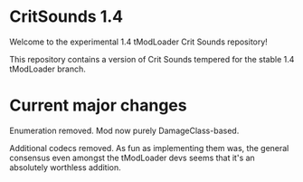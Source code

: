 # CritSounds 1.4
Welcome to the experimental 1.4 tModLoader Crit Sounds repository!

This repository contains a version of Crit Sounds tempered for the stable 1.4 tModLoader branch.

# Current major changes

Enumeration removed. Mod now purely DamageClass-based.

Additional codecs removed. As fun as implementing them was, the general consensus even amongst the tModLoader devs seems that it's an absolutely worthless addition.
